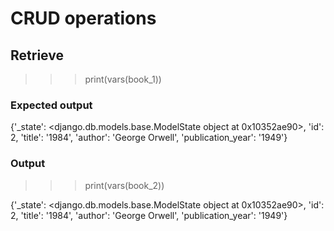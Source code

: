 
# CRUD operations

## Retrieve

>>> print(vars(book_1))

### Expected output 

{'_state': <django.db.models.base.ModelState object at 0x10352ae90>, 'id': 2, 'title': '1984', 'author': 'George Orwell', 'publication_year': '1949'}

### Output

>>> print(vars(book_2))

{'_state': <django.db.models.base.ModelState object at 0x10352ae90>, 'id': 2, 'title': '1984', 'author': 'George Orwell', 'publication_year': '1949'}
>>>
